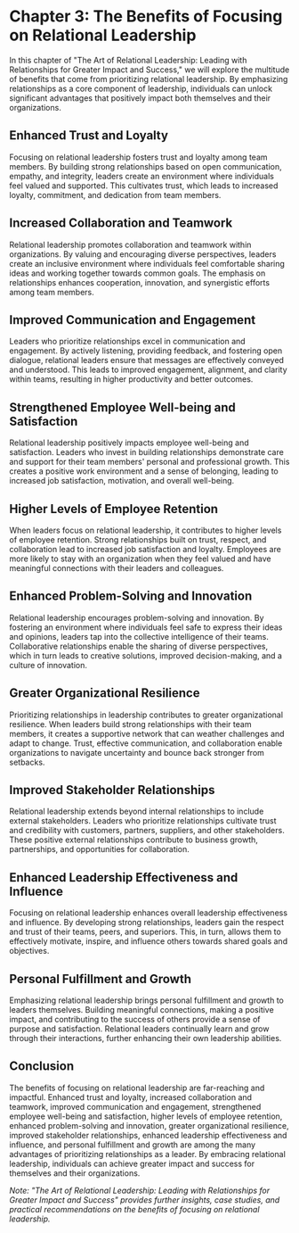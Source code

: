 Chapter 3: The Benefits of Focusing on Relational Leadership
============================================================

In this chapter of "The Art of Relational Leadership: Leading with Relationships for Greater Impact and Success," we will explore the multitude of benefits that come from prioritizing relational leadership. By emphasizing relationships as a core component of leadership, individuals can unlock significant advantages that positively impact both themselves and their organizations.

Enhanced Trust and Loyalty
--------------------------

Focusing on relational leadership fosters trust and loyalty among team members. By building strong relationships based on open communication, empathy, and integrity, leaders create an environment where individuals feel valued and supported. This cultivates trust, which leads to increased loyalty, commitment, and dedication from team members.

Increased Collaboration and Teamwork
------------------------------------

Relational leadership promotes collaboration and teamwork within organizations. By valuing and encouraging diverse perspectives, leaders create an inclusive environment where individuals feel comfortable sharing ideas and working together towards common goals. The emphasis on relationships enhances cooperation, innovation, and synergistic efforts among team members.

Improved Communication and Engagement
-------------------------------------

Leaders who prioritize relationships excel in communication and engagement. By actively listening, providing feedback, and fostering open dialogue, relational leaders ensure that messages are effectively conveyed and understood. This leads to improved engagement, alignment, and clarity within teams, resulting in higher productivity and better outcomes.

Strengthened Employee Well-being and Satisfaction
-------------------------------------------------

Relational leadership positively impacts employee well-being and satisfaction. Leaders who invest in building relationships demonstrate care and support for their team members' personal and professional growth. This creates a positive work environment and a sense of belonging, leading to increased job satisfaction, motivation, and overall well-being.

Higher Levels of Employee Retention
-----------------------------------

When leaders focus on relational leadership, it contributes to higher levels of employee retention. Strong relationships built on trust, respect, and collaboration lead to increased job satisfaction and loyalty. Employees are more likely to stay with an organization when they feel valued and have meaningful connections with their leaders and colleagues.

Enhanced Problem-Solving and Innovation
---------------------------------------

Relational leadership encourages problem-solving and innovation. By fostering an environment where individuals feel safe to express their ideas and opinions, leaders tap into the collective intelligence of their teams. Collaborative relationships enable the sharing of diverse perspectives, which in turn leads to creative solutions, improved decision-making, and a culture of innovation.

Greater Organizational Resilience
---------------------------------

Prioritizing relationships in leadership contributes to greater organizational resilience. When leaders build strong relationships with their team members, it creates a supportive network that can weather challenges and adapt to change. Trust, effective communication, and collaboration enable organizations to navigate uncertainty and bounce back stronger from setbacks.

Improved Stakeholder Relationships
----------------------------------

Relational leadership extends beyond internal relationships to include external stakeholders. Leaders who prioritize relationships cultivate trust and credibility with customers, partners, suppliers, and other stakeholders. These positive external relationships contribute to business growth, partnerships, and opportunities for collaboration.

Enhanced Leadership Effectiveness and Influence
-----------------------------------------------

Focusing on relational leadership enhances overall leadership effectiveness and influence. By developing strong relationships, leaders gain the respect and trust of their teams, peers, and superiors. This, in turn, allows them to effectively motivate, inspire, and influence others towards shared goals and objectives.

Personal Fulfillment and Growth
-------------------------------

Emphasizing relational leadership brings personal fulfillment and growth to leaders themselves. Building meaningful connections, making a positive impact, and contributing to the success of others provide a sense of purpose and satisfaction. Relational leaders continually learn and grow through their interactions, further enhancing their own leadership abilities.

Conclusion
----------

The benefits of focusing on relational leadership are far-reaching and impactful. Enhanced trust and loyalty, increased collaboration and teamwork, improved communication and engagement, strengthened employee well-being and satisfaction, higher levels of employee retention, enhanced problem-solving and innovation, greater organizational resilience, improved stakeholder relationships, enhanced leadership effectiveness and influence, and personal fulfillment and growth are among the many advantages of prioritizing relationships as a leader. By embracing relational leadership, individuals can achieve greater impact and success for themselves and their organizations.

*Note: "The Art of Relational Leadership: Leading with Relationships for Greater Impact and Success" provides further insights, case studies, and practical recommendations on the benefits of focusing on relational leadership.*
